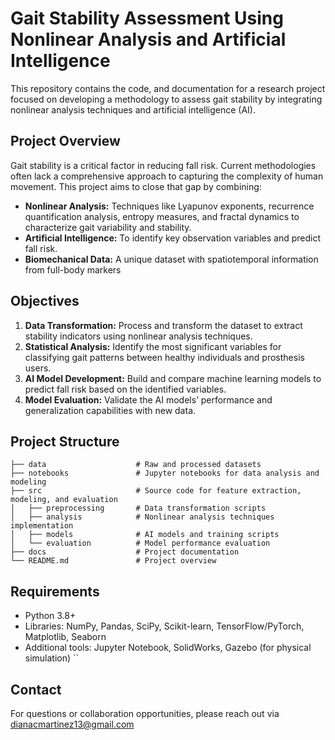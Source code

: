 # Gait Stability Assessment Using Nonlinear Analysis and Artificial Intelligence

This repository contains the code, and documentation for a research project focused on developing a methodology to assess gait stability by integrating nonlinear analysis techniques and artificial intelligence (AI).

## Project Overview

Gait stability is a critical factor in reducing fall risk. Current methodologies often lack a comprehensive approach to capturing the complexity of human movement. This project aims to close that gap by combining:

- **Nonlinear Analysis:** Techniques like Lyapunov exponents, recurrence quantification analysis, entropy measures, and fractal dynamics to characterize gait variability and stability.
- **Artificial Intelligence:** To identify key observation variables and predict fall risk.
- **Biomechanical Data:** A unique dataset with spatiotemporal information from full-body markers 

## Objectives

1. **Data Transformation:** Process and transform the dataset to extract stability indicators using nonlinear analysis techniques.
2. **Statistical Analysis:** Identify the most significant variables for classifying gait patterns between healthy individuals and prosthesis users.
3. **AI Model Development:** Build and compare machine learning models to predict fall risk based on the identified variables.
4. **Model Evaluation:** Validate the AI models’ performance and generalization capabilities with new data.

## Project Structure

```
├── data                    # Raw and processed datasets
├── notebooks               # Jupyter notebooks for data analysis and modeling
├── src                     # Source code for feature extraction, modeling, and evaluation
│   ├── preprocessing       # Data transformation scripts
│   ├── analysis            # Nonlinear analysis techniques implementation
│   ├── models              # AI models and training scripts
│   └── evaluation          # Model performance evaluation
├── docs                    # Project documentation
└── README.md               # Project overview
```

## Requirements

- Python 3.8+
- Libraries: NumPy, Pandas, SciPy, Scikit-learn, TensorFlow/PyTorch, Matplotlib, Seaborn
- Additional tools: Jupyter Notebook, SolidWorks, Gazebo (for physical simulation)
``



## Contact

For questions or collaboration opportunities, please reach out via dianacmartinez13@gmail.com

